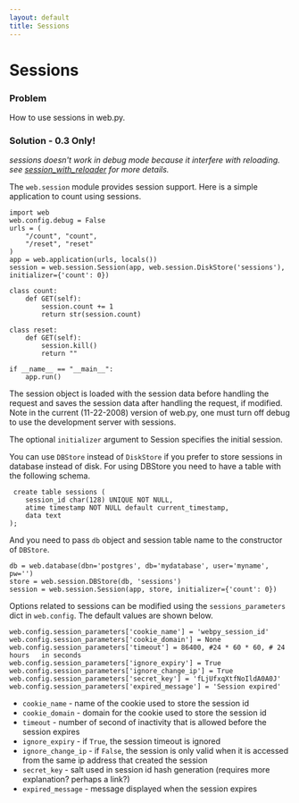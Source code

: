 ```yaml
---
layout: default
title: Sessions
---
```


# Sessions

### Problem

How to use sessions in web.py.

### Solution - 0.3 Only!

*sessions doesn't work in debug mode because it interfere with reloading. see [session_with_reloader](/session_with_reloader) for more details.*

The `web.session` module provides session support. Here is a simple application to count using sessions.

    import web
    web.config.debug = False
    urls = (
        "/count", "count",
        "/reset", "reset"
    )
    app = web.application(urls, locals())
    session = web.session.Session(app, web.session.DiskStore('sessions'), initializer={'count': 0})

    class count:
        def GET(self):
            session.count += 1
            return str(session.count)
            
    class reset:
        def GET(self):
            session.kill()
            return ""

    if __name__ == "__main__":
        app.run()

The session object is loaded with the session data before handling the request and saves the session data after handling the request, if modified. Note in the current (11-22-2008) version of web.py, one must turn off debug to use the development server with sessions.

The optional `initializer` argument to Session specifies the initial session.

You can use `DBStore` instead of `DiskStore` if you prefer to store sessions in database instead of disk. For using DBStore you need to have a table with the following schema.

     create table sessions (
        session_id char(128) UNIQUE NOT NULL,
        atime timestamp NOT NULL default current_timestamp,
        data text
    );

And you need to pass `db` object and session table name to the constructor of `DBStore`.

    db = web.database(dbn='postgres', db='mydatabase', user='myname', pw='')
    store = web.session.DBStore(db, 'sessions')
    session = web.session.Session(app, store, initializer={'count': 0})


Options related to sessions can be modified using the `sessions_parameters` dict in `web.config`. The default values are shown below.

    web.config.session_parameters['cookie_name'] = 'webpy_session_id'
    web.config.session_parameters['cookie_domain'] = None
    web.config.session_parameters['timeout'] = 86400, #24 * 60 * 60, # 24 hours   in seconds
    web.config.session_parameters['ignore_expiry'] = True
    web.config.session_parameters['ignore_change_ip'] = True
    web.config.session_parameters['secret_key'] = 'fLjUfxqXtfNoIldA0A0J'
    web.config.session_parameters['expired_message'] = 'Session expired'

 * `cookie_name` - name of the cookie used to store the session id
 * `cookie_domain` - domain for the cookie used to store the session id
 * `timeout` - number of second of inactivity that is allowed before the session expires
 * `ignore_expiry` - if `True`, the session timeout is ignored
 * `ignore_change_ip` - if `False`, the session is only valid when it is accessed from the same ip address that created the session
 * `secret_key`       - salt used in session id hash generation (requires more explanation?  perhaps a link?)
 * `expired_message`  - message displayed when the session expires